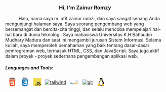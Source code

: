 <h3 align="center">Hi, I'm Zainur Romzy</h3>

<p>&emsp;&emsp;&emsp;Halo, nama saya m. afif zainur ramzi, dan saya sangat senang Anda mengunjungi halaman saya. Saya seorang pengembang web yang bersemangat dan bercita-cita tinggi, dan selalu mencoba mempelajari hal-hal baru di dunia teknologi. Saya mahasiswa Universitas K.H Bahaudin Mudhary Madura dan saat ini mengambil jurusan Sistem Informasi. Selama kuliah, saya memperoleh pemahaman yang baik tentang dasar-dasar pemrograman web, termasuk HTML, CSS, dan JavaScript. Saya juga aktif dalam proyek - proyek sederhana pengembangan aplikasi web.</p>


<h5 align="left">Languages and Tools:</h5>
<p align="left">
&nbsp;&nbsp;<a href="https://www.w3.org/html/" target="_blank" rel="noreferrer"><img align="center" src="https://raw.githubusercontent.com/devicons/devicon/master/icons/html5/html5-original-wordmark.svg" alt="html5" width="28" height="28"/></a>
&nbsp;&nbsp;<a href="https://www.w3schools.com/css/" target="_blank" rel="noreferrer"><img align="center" src="https://raw.githubusercontent.com/devicons/devicon/master/icons/css3/css3-original-wordmark.svg" alt="css3" width="28" height="28"/></a>
&nbsp;&nbsp;<a href="https://developer.mozilla.org/en-US/docs/Web/JavaScript" target="_blank" rel="noreferrer"><img align="center" src="https://raw.githubusercontent.com/devicons/devicon/master/icons/javascript/javascript-original.svg" alt="javascript" width="26" height="26"/></a>
&nbsp;&nbsp;<a href="https://tailwindcss.com/" target="_blank" rel="noreferrer"><img align="center" src="https://www.vectorlogo.zone/logos/tailwindcss/tailwindcss-icon.svg" alt="tailwind" width="28" height="28"/></a>
&nbsp;&nbsp;<a href="https://www.mysql.com/" target="_blank" rel="noreferrer"><img align="center" src="https://raw.githubusercontent.com/devicons/devicon/master/icons/mysql/mysql-original-wordmark.svg" alt="mysql" width="28" height="28"/></a>
&nbsp;&nbsp;<a href="https://git-scm.com/" target="_blank" rel="noreferrer"><img align="center" src="https://www.vectorlogo.zone/logos/git-scm/git-scm-icon.svg" alt="git" width="28" height="28"/></a>
&nbsp;&nbsp;<a href="https://www.linux.org/" target="_blank" rel="noreferrer"><img align="center" src="https://raw.githubusercontent.com/devicons/devicon/master/icons/linux/linux-original.svg" alt="linux" width="28" height="28"/></a>
</p>

